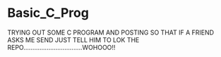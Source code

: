 # Basic_C_Prog
TRYING OUT
SOME C PROGRAM AND POSTING SO THAT IF A FRIEND ASKS ME SEND JUST TELL HIM TO LOK THE REPO.................................WOHOOO!!
